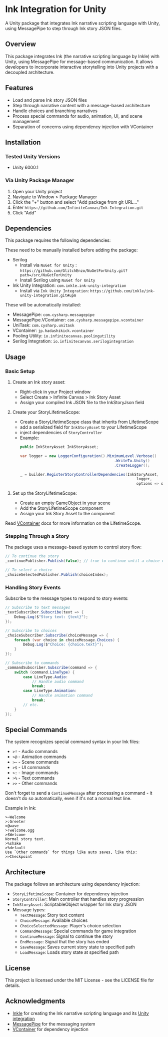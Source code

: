 # Ink Integration for Unity

A Unity package that integrates Ink narrative scripting language with Unity, using MessagePipe to step through Ink story JSON files.

## Overview

This package integrates Ink (the narrative scripting language by Inkle) with Unity, using MessagePipe for message-based communication. It allows developers to
incorporate interactive storytelling into Unity projects with a decoupled architecture.

## Features

- Load and parse Ink story JSON files
- Step through narrative content with a message-based architecture
- Handle choices and branching narratives
- Process special commands for audio, animation, UI, and scene management
- Separation of concerns using dependency injection with VContainer

## Installation

### Tested Unity Versions

- Unity 6000.1

### Via Unity Package Manager

1. Open your Unity project
2. Navigate to Window > Package Manager
3. Click the "+" button and select "Add package from git URL..."
4. Enter `https://github.com/InfiniteCanvas/Ink-Integration.git`
5. Click "Add"

## Dependencies

This package requires the following dependencies:

These need to be manually installed before adding the package:

- Serilog
    - Install via `NuGet for Unity` : `https://github.com/GlitchEnzo/NuGetForUnity.git?path=/src/NuGetForUnity`
    - Install Serilog using `NuGet for Unity`
- Ink Unity Integration: `com.inkle.ink-unity-integration`
    - Install via `Ink Unity Integration`: `https://github.com/inkle/ink-unity-integration.git#upm`

These will be automatically installed:

- MessagePipe: `com.cysharp.messagepipe`
- MessagePipe.VContainer: `com.cysharp.messagepipe.vcontainer`
- UniTask: `com.cysharp.unitask`
- VContainer: `jp.hadashikick.vcontainer`
- Pooling Utility: `io.infinitecanvas.poolingutility`
- Serilog Integration: `io.infinitecanvas.serilogintegration`

## Usage

### Basic Setup

1. Create an Ink story asset:
    - Right-click in your Project window
    - Select Create > Infinite Canvas > Ink Story Asset
    - Assign your compiled Ink JSON file to the InkStoryJson field

2. Create your StoryLifetimeScope:
    - Create a StoryLifetimeScope class that inherits from LifetimeScope
    - add a serialized field for `InkStoryAsset` to your LifetimeScope
    - inject dependencies of `StoryController`
    - Example:
        ```csharp
      public InkStoryAsset InkStoryAsset;
      
        var logger = new LoggerConfiguration().MinimumLevel.Verbose()
			                                      .WriteTo.Unity()
			                                      .CreateLogger();

		_ = builder.RegisterStoryControllerDependencies(InkStoryAsset,
			                                                logger,
			                                                options => options.HandlingSubscribeDisposedPolicy = HandlingSubscribeDisposedPolicy.Ignore);
        ```

3. Set up the StoryLifetimeScope:
    - Create an empty GameObject in your scene
    - Add the StoryLifetimeScope component
    - Assign your Ink Story Asset to the component

Read [VContainer](https://github.com/hadashiA/VContainer) docs for more information on the LifetimeScope.

### Stepping Through a Story

The package uses a message-based system to control story flow:

```csharp
// To continue the story
_continuePublisher.Publish(false); // true to continue until a choice or command

// To select a choice
_choiceSelectedPublisher.Publish(choiceIndex);
```

### Handling Story Events

Subscribe to the message types to respond to story events:

```csharp
// Subscribe to text messages
_textSubscriber.Subscribe(text => {
    Debug.Log($"Story text: {text}");
});

// Subscribe to choices
_choiceSubscriber.Subscribe(choiceMessage => {
    foreach (var choice in choiceMessage.Choices) {
        Debug.Log($"Choice: {choice.text}");
    }
});

// Subscribe to commands
_commandSubscriber.Subscribe(command => {
    switch (command.LineType) {
        case LineType.Audio:
            // Handle audio command
            break;
        case LineType.Animation:
            // Handle animation command
            break;
        // etc.
    }
});
```

## Special Commands

The system recognizes special command syntax in your Ink files:

- `>!` - Audio commands
- `>@` - Animation commands
- `>~` - Scene commands
- `>$` - UI commands
- `>:` - Image commands
- `>%` - Text commands
- `>>` - Other commands

Don't forget to send a `ContinueMessage` after processing a command - it doesn't do so automatically, even if it's not a normal text line.

Example in Ink:

```
>~Welcome
>:Greeter
>@wave
>!welcome.ogg
>$Welcome
Normal story text.
>%shake
>%default
Use `Other commands` for things like auto saves, like this:
>>Checkpoint
```

## Architecture

The package follows an architecture using dependency injection:

- `StoryLifetimeScope`: Container for dependency injection
- `StoryController`: Main controller that handles story progression
- `InkStoryAsset`: ScriptableObject wrapper for Ink story JSON
- Message types:
    - `TextMessage`: Story text content
    - `ChoiceMessage`: Available choices
    - `ChoiceSelectedMessage`: Player's choice selection
    - `CommandMessage`: Special commands for game integration
    - `ContinueMessage`: Signal to continue the story
    - `EndMessage`: Signal that the story has ended
    - `SaveMessage`: Saves current story state to specified path
    - `LoadMessage`: Loads story state at specified path

## License

This project is licensed under the MIT License - see the LICENSE file for details.

## Acknowledgments

- [Inkle](https://www.inklestudios.com/) for creating the Ink narrative scripting language and its [Unity integration](https://github.com/inkle/ink-unity-integration)
- [MessagePipe](https://github.com/Cysharp/MessagePipe) for the messaging system
- [VContainer](https://github.com/hadashiA/VContainer) for dependency injection